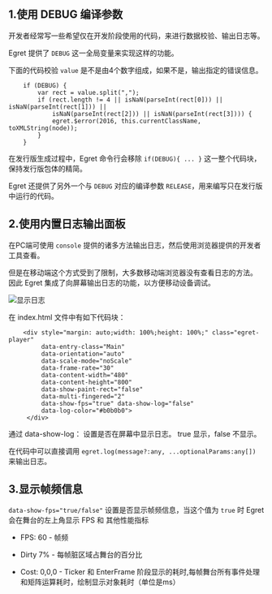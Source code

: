 
## 1.使用 DEBUG 编译参数
开发者经常写一些希望仅在开发阶段使用的代码，来进行数据校验、输出日志等。

Egret 提供了 `DEBUG` 这一全局变量来实现这样的功能。

下面的代码校验 `value` 是不是由4个数字组成，如果不是，输出指定的错误信息。

```
	if (DEBUG) {
	    var rect = value.split(",");
	    if (rect.length != 4 || isNaN(parseInt(rect[0])) || isNaN(parseInt(rect[1])) ||
	        isNaN(parseInt(rect[2])) || isNaN(parseInt(rect[3]))) {
	        egret.$error(2016, this.currentClassName, toXMLString(node));
	    }
	}
```

在发行版生成过程中，Egret 命令行会移除 `if(DEBUG){ ... }` 这一整个代码块，保持发行版包体的精简。

Egret 还提供了另外一个与 `DEBUG` 对应的编译参数 `RELEASE`，用来编写只在发行版中运行的代码。


## 2.使用内置日志输出面板

在PC端可使用 `console` 提供的诸多方法输出日志，然后使用浏览器提供的开发者工具查看。

但是在移动端这个方式受到了限制，大多数移动端浏览器没有查看日志的方法。
因此 Egret 集成了向屏幕输出日志的功能，以方便移动设备调试。

![显示日志](575e991fdd5f8.png)

在 index.html 文件中有如下代码块：

```
    <div style="margin: auto;width: 100%;height: 100%;" class="egret-player"
         data-entry-class="Main"
         data-orientation="auto"
         data-scale-mode="noScale"
         data-frame-rate="30"
         data-content-width="480"
         data-content-height="800"
         data-show-paint-rect="false"
         data-multi-fingered="2"
         data-show-fps="true" data-show-log="false"
         data-log-color="#b0b0b0"> 
     </div>
```

通过 data-show-log： 设置是否在屏幕中显示日志。 true 显示，false 不显示。

在代码中可以直接调用 `egret.log(message?:any, ...optionalParams:any[])` 来输出日志。

## 3.显示帧频信息

`data-show-fps="true/false"` 设置是否显示帧频信息，当这个值为 `true` 时 Egret 会在舞台的左上角显示 FPS 和 其他性能指标
		
* FPS:  60		- 帧频


* Dirty 7%		- 每帧脏区域占舞台的百分比
 
* Cost: 0,0,0		- Ticker 和 EnterFrame 阶段显示的耗时,每帧舞台所有事件处理和矩阵运算耗时，绘制显示对象耗时（单位是ms） 

	